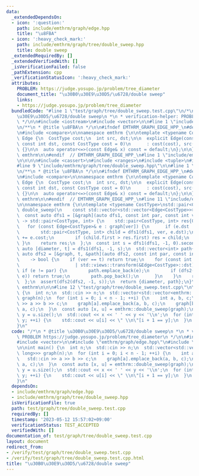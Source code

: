```yaml
---
data:
  _extendedDependsOn:
  - icon: ':question:'
    path: include/emthrm/graph/edge.hpp
    title: "\u8FBA"
  - icon: ':heavy_check_mark:'
    path: include/emthrm/graph/tree/double_sweep.hpp
    title: double sweep
  _extendedRequiredBy: []
  _extendedVerifiedWith: []
  _isVerificationFailed: false
  _pathExtension: cpp
  _verificationStatusIcon: ':heavy_check_mark:'
  attributes:
    PROBLEM: https://judge.yosupo.jp/problem/tree_diameter
    document_title: "\u30B0\u30E9\u30D5/\u6728/double sweep"
    links:
    - https://judge.yosupo.jp/problem/tree_diameter
  bundledCode: "#line 1 \"test/graph/tree/double_sweep.test.cpp\"\n/*\n * @title \u30B0\
    \u30E9\u30D5/\u6728/double sweep\n *\n * verification-helper: PROBLEM https://judge.yosupo.jp/problem/tree_diameter\n\
    \ */\n\n#include <iostream>\n#include <vector>\n\n#line 1 \"include/emthrm/graph/edge.hpp\"\
    \n/**\n * @title \u8FBA\n */\n\n#ifndef EMTHRM_GRAPH_EDGE_HPP_\n#define EMTHRM_GRAPH_EDGE_HPP_\n\
    \n#include <compare>\n\nnamespace emthrm {\n\ntemplate <typename CostType>\nstruct\
    \ Edge {\n  CostType cost;\n  int src, dst;\n\n  explicit Edge(const int src,\
    \ const int dst, const CostType cost = 0)\n      : cost(cost), src(src), dst(dst)\
    \ {}\n\n  auto operator<=>(const Edge& x) const = default;\n};\n\n}  // namespace\
    \ emthrm\n\n#endif  // EMTHRM_GRAPH_EDGE_HPP_\n#line 1 \"include/emthrm/graph/tree/double_sweep.hpp\"\
    \n\n\n\n#include <cassert>\n#include <ranges>\n#include <tuple>\n#include <utility>\n\
    #line 9 \"include/emthrm/graph/tree/double_sweep.hpp\"\n\n#line 1 \"include/emthrm/graph/edge.hpp\"\
    \n/**\n * @title \u8FBA\n */\n\n#ifndef EMTHRM_GRAPH_EDGE_HPP_\n#define EMTHRM_GRAPH_EDGE_HPP_\n\
    \n#include <compare>\n\nnamespace emthrm {\n\ntemplate <typename CostType>\nstruct\
    \ Edge {\n  CostType cost;\n  int src, dst;\n\n  explicit Edge(const int src,\
    \ const int dst, const CostType cost = 0)\n      : cost(cost), src(src), dst(dst)\
    \ {}\n\n  auto operator<=>(const Edge& x) const = default;\n};\n\n}  // namespace\
    \ emthrm\n\n#endif  // EMTHRM_GRAPH_EDGE_HPP_\n#line 11 \"include/emthrm/graph/tree/double_sweep.hpp\"\
    \n\nnamespace emthrm {\n\ntemplate <typename CostType>\nstd::pair<CostType, std::vector<int>>\
    \ double_sweep(\n    const std::vector<std::vector<Edge<CostType>>>& graph) {\n\
    \  const auto dfs1 = [&graph](auto dfs1, const int par, const int ver)\n     \
    \ -> std::pair<CostType, int> {\n    std::pair<CostType, int> res{0, ver};\n \
    \   for (const Edge<CostType>& e : graph[ver]) {\n      if (e.dst != par) {\n\
    \        std::pair<CostType, int> child = dfs1(dfs1, ver, e.dst);\n        child.first\
    \ += e.cost;\n        if (child.first > res.first) res = child;\n      }\n   \
    \ }\n    return res;\n  };\n  const int s = dfs1(dfs1, -1, 0).second;\n  const\
    \ auto [diameter, t] = dfs1(dfs1, -1, s);\n  std::vector<int> path{s};\n  const\
    \ auto dfs2 = [&graph, t, &path](auto dfs2, const int par, const int ver)\n  \
    \    -> bool {\n    if (ver == t) return true;\n    for (const int e : graph[ver]\n\
    \                     | std::views::transform(&Edge<CostType>::dst)) {\n     \
    \ if (e != par) {\n        path.emplace_back(e);\n        if (dfs2(dfs2, ver,\
    \ e)) return true;\n        path.pop_back();\n      }\n    }\n    return false;\n\
    \  };\n  assert(dfs2(dfs2, -1, s));\n  return {diameter, path};\n}\n\n}  // namespace\
    \ emthrm\n\n\n#line 12 \"test/graph/tree/double_sweep.test.cpp\"\n\nint main()\
    \ {\n  int n;\n  std::cin >> n;\n  std::vector<std::vector<emthrm::Edge<long long>>>\
    \ graph(n);\n  for (int i = 0; i < n - 1; ++i) {\n    int a, b, c;\n    std::cin\
    \ >> a >> b >> c;\n    graph[a].emplace_back(a, b, c);\n    graph[b].emplace_back(b,\
    \ a, c);\n  }\n  const auto [x, u] = emthrm::double_sweep(graph);\n  const int\
    \ y = u.size();\n  std::cout << x << ' ' << y << '\\n';\n  for (int i = 0; i <\
    \ y; ++i) {\n    std::cout << u[i] << \" \\n\"[i + 1 == y];\n  }\n  return 0;\n\
    }\n"
  code: "/*\n * @title \u30B0\u30E9\u30D5/\u6728/double sweep\n *\n * verification-helper:\
    \ PROBLEM https://judge.yosupo.jp/problem/tree_diameter\n */\n\n#include <iostream>\n\
    #include <vector>\n\n#include \"emthrm/graph/edge.hpp\"\n#include \"emthrm/graph/tree/double_sweep.hpp\"\
    \n\nint main() {\n  int n;\n  std::cin >> n;\n  std::vector<std::vector<emthrm::Edge<long\
    \ long>>> graph(n);\n  for (int i = 0; i < n - 1; ++i) {\n    int a, b, c;\n \
    \   std::cin >> a >> b >> c;\n    graph[a].emplace_back(a, b, c);\n    graph[b].emplace_back(b,\
    \ a, c);\n  }\n  const auto [x, u] = emthrm::double_sweep(graph);\n  const int\
    \ y = u.size();\n  std::cout << x << ' ' << y << '\\n';\n  for (int i = 0; i <\
    \ y; ++i) {\n    std::cout << u[i] << \" \\n\"[i + 1 == y];\n  }\n  return 0;\n\
    }\n"
  dependsOn:
  - include/emthrm/graph/edge.hpp
  - include/emthrm/graph/tree/double_sweep.hpp
  isVerificationFile: true
  path: test/graph/tree/double_sweep.test.cpp
  requiredBy: []
  timestamp: '2023-05-12 15:57:02+09:00'
  verificationStatus: TEST_ACCEPTED
  verifiedWith: []
documentation_of: test/graph/tree/double_sweep.test.cpp
layout: document
redirect_from:
- /verify/test/graph/tree/double_sweep.test.cpp
- /verify/test/graph/tree/double_sweep.test.cpp.html
title: "\u30B0\u30E9\u30D5/\u6728/double sweep"
---
```

